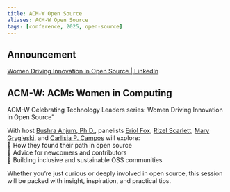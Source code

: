 ```yaml
---
title: ACM-W Open Source
aliases: ACM-W Open Source
tags: [conference, 2025, open-source]
---
```


## Announcement

[Women Driving Innovation in Open Source | LinkedIn](https://www.linkedin.com/feed/update/urn:li:activity:7326240730333540352/)

## ACM-W: ACMs Women in Computing

ACM-W Celebrating Technology Leaders series: Women Driving Innovation in Open Source”

With host [](https://www.linkedin.com/in/ACoAAALQLHgBBbzagOkdmPg-G4tbuz42qp4JuF4)[Bushra Anjum, Ph.D.](https://www.linkedin.com/in/bushraanjum/), panelists [](https://www.linkedin.com/in/ACoAAAR1wUYBVzPhAa4hCZtbcCHj0pLHi46Ojzc)[Eriol Fox](https://www.linkedin.com/in/eriolfox/), [](https://www.linkedin.com/in/ACoAABQcypsBZyCPEd7-KVYHewSkm3FtuCjEfuQ)[Rizel Scarlett](https://www.linkedin.com/in/rizel-bobb-semple/), [](https://www.linkedin.com/in/ACoAAAA4lPABRfquI5PfE2AUSoVQf-aCnGtNns0)[Mary Grygleski](https://www.linkedin.com/in/mary-grygleski/), and [](https://www.linkedin.com/in/ACoAAAAoXPoB-8IAS_eUF7PKn8dzlbLIkdf_C1E)[Carlisia P. Campos](https://www.linkedin.com/in/carlisia/) will explore:  
🔹 How they found their path in open source  
🔹 Advice for newcomers and contributors  
🔹 Building inclusive and sustainable OSS communities  
  
Whether you’re just curious or deeply involved in open source, this session will be packed with insight, inspiration, and practical tips.
